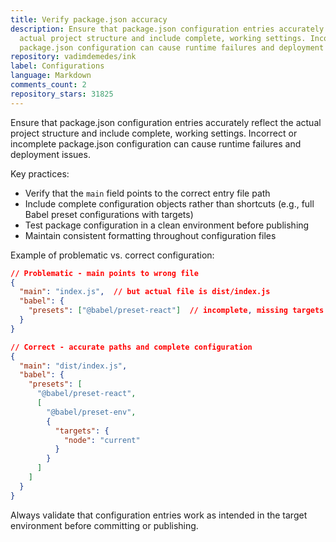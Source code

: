 ```yaml
---
title: Verify package.json accuracy
description: Ensure that package.json configuration entries accurately reflect the
  actual project structure and include complete, working settings. Incorrect or incomplete
  package.json configuration can cause runtime failures and deployment issues.
repository: vadimdemedes/ink
label: Configurations
language: Markdown
comments_count: 2
repository_stars: 31825
---
```


Ensure that package.json configuration entries accurately reflect the actual project structure and include complete, working settings. Incorrect or incomplete package.json configuration can cause runtime failures and deployment issues.

Key practices:
- Verify that the `main` field points to the correct entry file path
- Include complete configuration objects rather than shortcuts (e.g., full Babel preset configurations with targets)
- Test package configuration in a clean environment before publishing
- Maintain consistent formatting throughout configuration files

Example of problematic vs. correct configuration:

```json
// Problematic - main points to wrong file
{
  "main": "index.js",  // but actual file is dist/index.js
  "babel": {
    "presets": ["@babel/preset-react"]  // incomplete, missing targets
  }
}

// Correct - accurate paths and complete configuration
{
  "main": "dist/index.js",
  "babel": {
    "presets": [
      "@babel/preset-react",
      [
        "@babel/preset-env",
        {
          "targets": {
            "node": "current"
          }
        }
      ]
    ]
  }
}
```

Always validate that configuration entries work as intended in the target environment before committing or publishing.